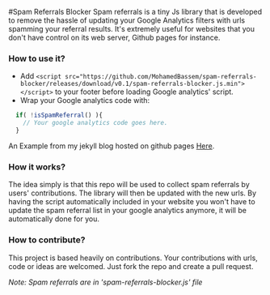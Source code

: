 #Spam Referrals Blocker
Spam referrals is a tiny Js library that is developed to remove the hassle of updating your Google Analytics filters with urls spamming your referral results. It's extremely useful for websites that you don't have control on its web server, Github pages for instance.

### How to use it?
- Add `<script src="https://github.com/MohamedBassem/spam-referrals-blocker/releases/download/v0.1/spam-referrals-blocker.js.min"></script>` to your footer before loading Google analytics' script.
- Wrap your Google analytics code with:
```js
  if( !isSpamReferral() ){
    // Your google analytics code goes here.
  }
```

An Example from my jekyll blog hosted on github pages [Here](https://github.com/MohamedBassem/MyBlog/blob/gh-pages/_includes/footer.html#L13-L24).

### How it works?
The idea simply is that this repo will be used to collect spam referrals by users' contributions. The library will then be updated with the new urls. By having the script automatically included in your website you won't have to update the spam referral list in your google analytics anymore, it will be automatically done for you.

### How to contribute?
This project is based heavily on contributions. Your contributions with urls, code or ideas are welcomed. Just fork the repo and create a pull request.

*Note: Spam referrals are in 'spam-referrals-blocker.js' file*
